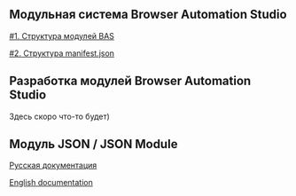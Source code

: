 ## Модульная система Browser Automation Studio

[#1. Структура модулей BAS](./modules-struct.html)

[#2. Структура manifest.json](./manifest-struct.html)

## Разработка модулей Browser Automation Studio

Здесь скоро что-то будет)

## Модуль JSON / JSON Module

[Русская документация](./jpath-documentation-ru.html)

[English documentation](./jpath-documentation-en.html)
